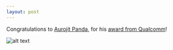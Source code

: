 ```yaml
---
layout: post
---
```

 Congratulations to [Aurojit Panda](http://people.eecs.berkeley.edu/~panda/), for his [award from Qualcomm](https://www.qualcomm.com/invention/research/university-relations/innovation-fellowship/winners)! 

![alt text](http://netsys.cs.berkeley.edu/pics/grad/panda.jpg "Aurojit Panda")

